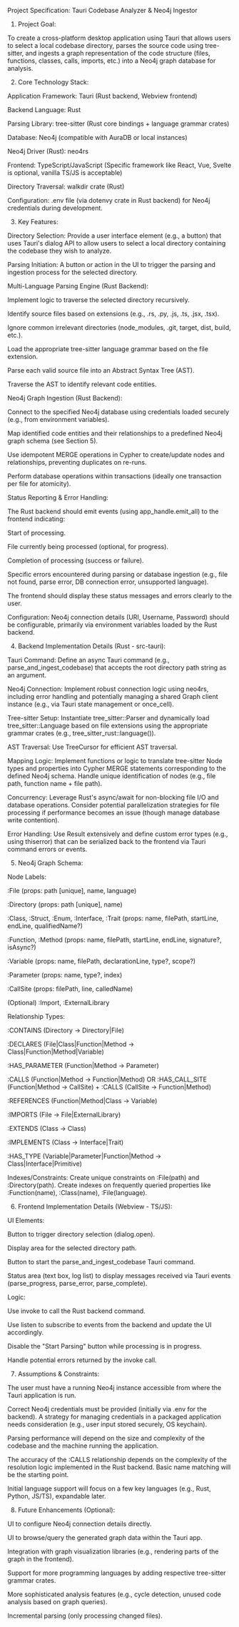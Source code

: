 Project Specification: Tauri Codebase Analyzer & Neo4j Ingestor
1. Project Goal:

To create a cross-platform desktop application using Tauri that allows users to select a local codebase directory, parses the source code using tree-sitter, and ingests a graph representation of the code structure (files, functions, classes, calls, imports, etc.) into a Neo4j graph database for analysis.

2. Core Technology Stack:

Application Framework: Tauri (Rust backend, Webview frontend)

Backend Language: Rust

Parsing Library: tree-sitter (Rust core bindings + language grammar crates)

Database: Neo4j (compatible with AuraDB or local instances)

Neo4j Driver (Rust): neo4rs

Frontend: TypeScript/JavaScript (Specific framework like React, Vue, Svelte is optional, vanilla TS/JS is acceptable)

Directory Traversal: walkdir crate (Rust)

Configuration: .env file (via dotenvy crate in Rust backend) for Neo4j credentials during development.

3. Key Features:

Directory Selection: Provide a user interface element (e.g., a button) that uses Tauri's dialog API to allow users to select a local directory containing the codebase they wish to analyze.

Parsing Initiation: A button or action in the UI to trigger the parsing and ingestion process for the selected directory.

Multi-Language Parsing Engine (Rust Backend):

Implement logic to traverse the selected directory recursively.

Identify source files based on extensions (e.g., .rs, .py, .js, .ts, .jsx, .tsx).

Ignore common irrelevant directories (node_modules, .git, target, dist, build, etc.).

Load the appropriate tree-sitter language grammar based on the file extension.

Parse each valid source file into an Abstract Syntax Tree (AST).

Traverse the AST to identify relevant code entities.

Neo4j Graph Ingestion (Rust Backend):

Connect to the specified Neo4j database using credentials loaded securely (e.g., from environment variables).

Map identified code entities and their relationships to a predefined Neo4j graph schema (see Section 5).

Use idempotent MERGE operations in Cypher to create/update nodes and relationships, preventing duplicates on re-runs.

Perform database operations within transactions (ideally one transaction per file for atomicity).

Status Reporting & Error Handling:

The Rust backend should emit events (using app_handle.emit_all) to the frontend indicating:

Start of processing.

File currently being processed (optional, for progress).

Completion of processing (success or failure).

Specific errors encountered during parsing or database ingestion (e.g., file not found, parse error, DB connection error, unsupported language).

The frontend should display these status messages and errors clearly to the user.

Configuration: Neo4j connection details (URI, Username, Password) should be configurable, primarily via environment variables loaded by the Rust backend.

4. Backend Implementation Details (Rust - src-tauri):

Tauri Command: Define an async Tauri command (e.g., parse_and_ingest_codebase) that accepts the root directory path string as an argument.

Neo4j Connection: Implement robust connection logic using neo4rs, including error handling and potentially managing a shared Graph client instance (e.g., via Tauri state management or once_cell).

Tree-sitter Setup: Instantiate tree_sitter::Parser and dynamically load tree_sitter::Language based on file extensions using the appropriate grammar crates (e.g., tree_sitter_rust::language()).

AST Traversal: Use TreeCursor for efficient AST traversal.

Mapping Logic: Implement functions or logic to translate tree-sitter Node types and properties into Cypher MERGE statements corresponding to the defined Neo4j schema. Handle unique identification of nodes (e.g., file path, function name + file path).

Concurrency: Leverage Rust's async/await for non-blocking file I/O and database operations. Consider potential parallelization strategies for file processing if performance becomes an issue (though manage database write contention).

Error Handling: Use Result extensively and define custom error types (e.g., using thiserror) that can be serialized back to the frontend via Tauri command errors or events.

5. Neo4j Graph Schema:

Node Labels:

:File (props: path [unique], name, language)

:Directory (props: path [unique], name)

:Class, :Struct, :Enum, :Interface, :Trait (props: name, filePath, startLine, endLine, qualifiedName?)

:Function, :Method (props: name, filePath, startLine, endLine, signature?, isAsync?)

:Variable (props: name, filePath, declarationLine, type?, scope?)

:Parameter (props: name, type?, index)

:CallSite (props: filePath, line, calledName)

(Optional) :Import, :ExternalLibrary

Relationship Types:

:CONTAINS (Directory -> Directory|File)

:DECLARES (File|Class|Function|Method -> Class|Function|Method|Variable)

:HAS_PARAMETER (Function|Method -> Parameter)

:CALLS (Function|Method -> Function|Method) OR :HAS_CALL_SITE (Function|Method -> CallSite) + :CALLS (CallSite -> Function|Method)

:REFERENCES (Function|Method|Class -> Variable)

:IMPORTS (File -> File|ExternalLibrary)

:EXTENDS (Class -> Class)

:IMPLEMENTS (Class -> Interface|Trait)

:HAS_TYPE (Variable|Parameter|Function|Method -> Class|Interface|Primitive)

Indexes/Constraints: Create unique constraints on :File(path) and :Directory(path). Create indexes on frequently queried properties like :Function(name), :Class(name), :File(language).

6. Frontend Implementation Details (Webview - TS/JS):

UI Elements:

Button to trigger directory selection (dialog.open).

Display area for the selected directory path.

Button to start the parse_and_ingest_codebase Tauri command.

Status area (text box, log list) to display messages received via Tauri events (parse_progress, parse_error, parse_complete).

Logic:

Use invoke to call the Rust backend command.

Use listen to subscribe to events from the backend and update the UI accordingly.

Disable the "Start Parsing" button while processing is in progress.

Handle potential errors returned by the invoke call.

7. Assumptions & Constraints:

The user must have a running Neo4j instance accessible from where the Tauri application is run.

Correct Neo4j credentials must be provided (initially via .env for the backend). A strategy for managing credentials in a packaged application needs consideration (e.g., user input stored securely, OS keychain).

Parsing performance will depend on the size and complexity of the codebase and the machine running the application.

The accuracy of the :CALLS relationship depends on the complexity of the resolution logic implemented in the Rust backend. Basic name matching will be the starting point.

Initial language support will focus on a few key languages (e.g., Rust, Python, JS/TS), expandable later.

8. Future Enhancements (Optional):

UI to configure Neo4j connection details directly.

UI to browse/query the generated graph data within the Tauri app.

Integration with graph visualization libraries (e.g., rendering parts of the graph in the frontend).

Support for more programming languages by adding respective tree-sitter grammar crates.

More sophisticated analysis features (e.g., cycle detection, unused code analysis based on graph queries).

Incremental parsing (only processing changed files).

